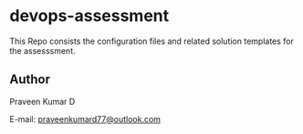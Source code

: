 # devops-assessment

This Repo consists the configuration files and related solution templates for the assesssment.

## Author

Praveen Kumar D 

E-mail: praveenkumard77@outlook.com
